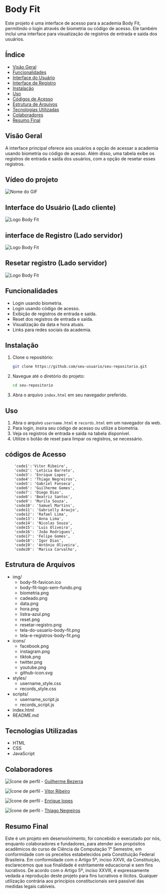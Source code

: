 # Body Fit

Este projeto é uma interface de acesso para a academia Body Fit, permitindo o login através de biometria ou código de acesso. Ele também inclui uma interface para visualização de registros de entrada e saída dos usuários.

## Índice

- [Visão Geral](#visão-geral)
- [Funcionalidades](#funcionalidades)
- [Interface do Usuário](#interface-do-usuário-lado-cliente)
- [Interface de Registro](#interface-de-registro-lado-servidor)
- [Instalação](#instalação)
- [Uso](#uso)
- [Códigos de Acesso](#códigos-de-acesso)
- [Estrutura de Arquivos](#estrutura-de-arquivos)
- [Tecnologias Utilizadas](#tecnologias-utilizadas)
- [Colaboradores](#colaboradores)
- [Resumo Final](#resumo-final)


## Visão Geral

A interface principal oferece aos usuários a opção de acessar a academia usando biometria ou código de acesso. Além disso, uma tabela exibe os registros de entrada e saída dos usuários, com a opção de resetar esses registros.

## Vídeo do projeto

![Nome do GIF](./videos/Body-Fit-Demonstração-do-APP-video.gif)

## Interface do Usuário (Lado cliente)

![Logo Body Fit](img/tela-do-usuario-body-fit.png)

## interface de Registro (Lado servidor)

![Logo Body Fit](img/tela-e-registros-body-fit.png)

## Resetar registro (Lado servidor)

![Logo Body Fit](img/resetar-registro.png)

## Funcionalidades

- Login usando biometria.
- Login usando código de acesso.
- Exibição de registros de entrada e saída.
- Reset dos registros de entrada e saída.
- Visualização da data e hora atuais.
- Links para redes sociais da academia.

## Instalação

1. Clone o repositório:

    ```sh
    git clone https://github.com/seu-usuario/seu-repositorio.git
    ```

2. Navegue até o diretório do projeto:

    ```sh
    cd seu-repositorio
    ```

3. Abra o arquivo `index.html` em seu navegador preferido.

## Uso

1. Abra o arquivo `username.html` e `records.html` em um navegador da web.
2. Para login, insira seu código de acesso ou utilize a biometria.
3. Veja os registros de entrada e saída na tabela disponível.
4. Utilize o botão de reset para limpar os registros, se necessário.

## códigos de Acesso

        'code1':'Vitor Ribeiro',
        'code2': 'Letícia Barreto',
        'code3': 'Enrique Lopes',
        'code4': 'Thiago Negreiros',
        'code5': 'Gabriel Fonseca',
        'code6': 'Guilherme Gomes',
        'code7': 'Diego Dias',
        'code8': 'Beatriz Santos',
        'code9': 'Murilo Souza',
        'code10': 'Samuel Martins',
        'code11': 'Gabrielly Araujo',
        'code12': 'Rafael Lima',
        'code13': 'Anna Lima',
        'code14': 'Nicolas Souza',
        'code15': 'Luis Oliveira',
        'code16': 'João Rodrigues',
        'code17': 'Felipe Gomes',
        'code18': 'Igor Dias',
        'code19': 'Antônio Oliveira',
        'code20': 'Marisa Carvalho',

## Estrutura de Arquivos

- img/
  - body-fit-favicon.ico
  - body-fit-logo-sem-fundo.png
  - biometria.png
  - cadeado.png
  - data.png
  - hora.png
  - listra-azul.png
  - reset.png
  - resetar-registro.png
  - tela-do-usuario-body-fit.png
  - tela-e-registros-body-fit.png
- icons/
  - facebook.png
  - instagram.png
  - tiktok.png
  - twitter.png
  - youtube.png
  - github-icon.svg
- styles/
  - username_style.css
  - records_style.css
- scripts/
  - username_script.js
  - records_script.js
- index.html
- README.md


## Tecnologias Utilizadas

- HTML
- CSS
- JavaScript

## Colaboradores

![Ícone de perfil](icons/github-icon.svg) - [Guilherme Bezerra](https://github.com/Roosip)

![Ícone de perfil](icons/github-icon.svg) - [Vitor Ribeiro](https://github.com/vitorribeiro97)

![Ícone de perfil](icons/github-icon.svg) - [Enrique lopes](https://github.com/enriquz)

![Ícone de perfil](icons/github-icon.svg) - [Thiago Negreiros](https://github.com/thithi22)


## Resumo Final

Este é um projeto em desenvolvimento, foi concebido e executado por nós, enquanto colaboradores e fundadores, para atender aos propósitos acadêmicos do curso de Ciência da Computação 1° Semestre, em conformidade com os preceitos estabelecidos pela Constituição Federal Brasileira. Em conformidade com o Artigo 5º, inciso XXVII, da Constituição, esclarecemos que sua finalidade é estritamente educacional e sem fins lucrativos. De acordo com o Artigo 5º, inciso XXVIII, é expressamente vedada a reprodução deste projeto para fins lucrativos e ilícitos. Qualquer utilização contrária aos princípios constitucionais será passível das medidas legais cabíveis.